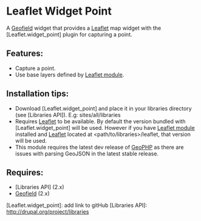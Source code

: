 # Leaflet Widget Point

A [Geofield] widget that provides a [Leaflet] map widget with the
[Leaflet.widget_point] plugin for capturing a point.

## Features:

- Capture a point.
- Use base layers defined by [Leaflet module].

## Installation tips:

- Download [Leaflet.widget_point] and place it in your libraries directory (see 
  [Libraries API]). E.g: sites/all/libraries
- Requires [Leaflet] to be available. By default the version bundled with
  [Leaflet.widget_point] will be used. However if you have [Leaflet module] installed
  and [Leaflet] located at <path/to/libraries>/leaflet, that version will be
  used.
- This module requires the latest dev release of [GeoPHP] as there are issues 
  with parsing GeoJSON in the latest stable release.

## Requires:

- [Libraries API] (2.x)
- [Geofield] (2.x)

[Leaflet]: http://leaflet.cloudmade.com
[GeoPHP]: http://drupal.org/project/geophp
[Leaflet module]: http://drupal.org/project/leaflet
[Geofield]: http://drupal.org/project/geofield
[Leaflet.widget_point]: add link to gitHub
[Libraries API]: http://drupal.org/project/libraries
